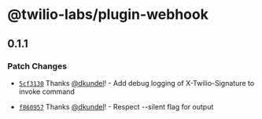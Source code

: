 # @twilio-labs/plugin-webhook

## 0.1.1

### Patch Changes

- [`5cf3130`](https://github.com/twilio-labs/plugin-webhook/commit/5cf3130364e562211a5e490a08e3d7899d0376f2) Thanks [@dkundel](https://github.com/dkundel)! - Add debug logging of X-Twilio-Signature to invoke command

- [`f860957`](https://github.com/twilio-labs/plugin-webhook/commit/f860957b22ff5b113c5fc19a27660b4a2c81ac63) Thanks [@dkundel](https://github.com/dkundel)! - Respect --silent flag for output
